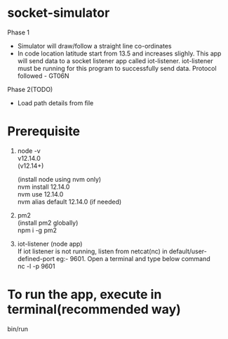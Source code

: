# socket-simulator

Phase 1   
- Simulator will draw/follow a straight line co-ordinates       
- In code location latitude start from 13.5 and increases slighly. This app will send data to a socket listener app called iot-listener. iot-listener must be running for this program to successfully send data. Protocol followed - GT06N

Phase 2(TODO)  
- Load path details from file           

# Prerequisite    
1. node -v      
    v12.14.0    
    (v12.14+)   

    (install node using nvm only)   
    nvm install 12.14.0   
    nvm use 12.14.0   
    nvm alias default 12.14.0 (if needed)

2. pm2    
    (install pm2 globally)    
    npm i -g pm2

3. iot-listener (node app)    
    If iot listener is not running, listen from netcat(nc) in default/user-defined-port eg:- 9601. Open a terminal and type below command   
    nc -l -p 9601

# To run the app, execute in terminal(recommended way)
bin/run
